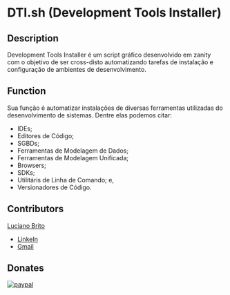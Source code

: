 # DTI.sh (Development Tools Installer)

## Description

Development Tools Installer é um script gráfico desenvolvido em zanity com o objetivo de ser cross-disto automatizando tarefas de instalação e configuração de ambientes de desenvolvimento.


## Function

 Sua função é automatizar instalações de diversas ferramentas utilizadas do desenvolvimento de sistemas. Dentre elas podemos citar:

- IDEs;
- Editores de Código;
- SGBDs;
- Ferramentas de Modelagem de Dados;
- Ferramentas de Modelagem Unificada;
- Browsers;
- SDKs;
- Utilitáris de Linha de Comando; e,
- Versionadores de Código.


## Contributors

[Luciano Brito](https://github.com/LucianoAparecidoBritoGuedes/)

- [LinkeIn](https://www.linkedin.com/in/luciano-brito-76379374/)
- [Gmail](lucianobrito.dev@gmail.com)

## Donates

[![paypal](https://www.paypalobjects.com/en_US/i/btn/btn_donateCC_LG.gif)](https://www.paypal.com/cgi-bin/webscr?cmd=_s-xclic&hosted_button_id=UTMFZUHX6EUGE)
